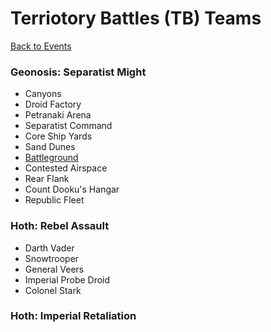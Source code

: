 # Terriotory Battles (TB) Teams

[Back to Events](../README.md)

### Geonosis: Separatist Might

  - Canyons
  - Droid Factory
  - Petranaki Arena
  - Separatist Command
  - Core Ship Yards
  - Sand Dunes
  - [Battleground](../Teams/Geos#territory-battle-battleground-special-mission)
  - Contested Airspace
  - Rear Flank
  - Count Dooku's Hangar
  - Republic Fleet

### Hoth: Rebel Assault

  - Darth Vader
  - Snowtrooper
  - General Veers
  - Imperial Probe Droid
  - Colonel Stark

### Hoth: Imperial Retaliation
